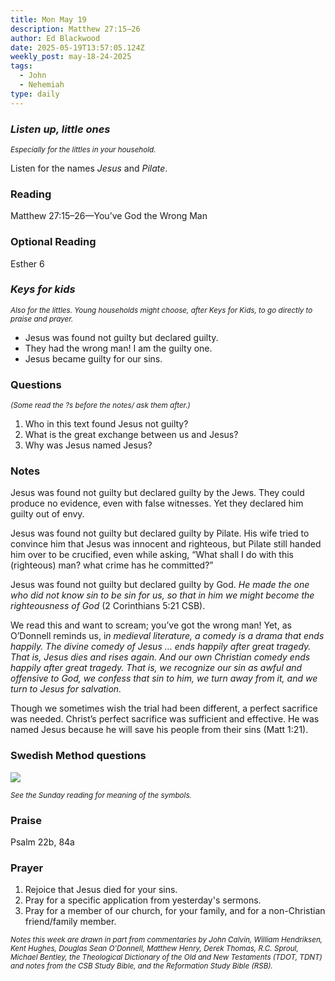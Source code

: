 ```yaml
---
title: Mon May 19
description: Matthew 27:15–26
author: Ed Blackwood
date: 2025-05-19T13:57:05.124Z
weekly_post: may-18-24-2025
tags:
  - John
  - Nehemiah
type: daily
---
```

### *Listen up, little ones*

<div><small><i>Especially for the littles in your household.</i></small></div>

Listen for the names *Jesus* and *Pilate*.

### Reading

Matthew 27:15–26—You’ve God the Wrong Man

### Optional Reading

Esther 6

### *Keys for kids*

<div><small><i>Also for the littles. Young households might choose, after Keys for Kids, to go directly to praise and prayer.</i></small></div>

* Jesus was found not guilty but declared guilty.
* They had the wrong man! I am the guilty one.
* Jesus became guilty for our sins.

### Questions

<div><small><i>(Some read the ?s before the notes/ ask them after.)</i></small></div>

1. Who in this text found Jesus not guilty?
2. What is the great exchange between us and Jesus?
3. Why was Jesus named Jesus?

### Notes

Jesus was found not guilty but declared guilty by the Jews. They could produce no evidence, even with false witnesses. Yet they declared him guilty out of envy.

Jesus was found not guilty but declared guilty by Pilate. His wife tried to convince him that Jesus was innocent and righteous, but Pilate still handed him over to be crucified, even while asking, “What shall I do with this (righteous) man? what crime has he committed?”

Jesus was found not guilty but declared guilty by God. *He made the one who did not know sin to be sin for us, so that in him we might become the righteousness of God* (2 Corinthians 5:21 CSB).

We read this and want to scream; you’ve got the wrong man!  Yet, as O’Donnell reminds us, i*n medieval literature, a comedy is a drama that ends happily. The divine comedy of Jesus … ends happily after great tragedy. That is, Jesus dies and rises again. And our own Christian comedy ends happily after great tragedy. That is, we recognize our sin as awful and offensive to God, we confess that sin to him, we turn away from it, and we turn to Jesus for salvation.*

Though we sometimes wish the trial had been different, a perfect sacrifice was needed. Christ’s perfect sacrifice was sufficient and effective. He was named Jesus because he will save his people from their sins (Matt 1:21).

### Swedish Method questions

![](/static/img/family_worship_study_ed-swedish_questions.png)

<div><small><i>See the Sunday reading for meaning of the symbols.</i></small></div>

### Praise

P﻿salm 22b, 84a

### Prayer

1. Rejoice that Jesus died for your sins.
2. Pray for a specific application from yesterday's sermons.
3. Pray for a member of our church, for your family, and for a non-Christian friend/family member.

<div><small><i>Notes this week are drawn in part from commentaries by John Calvin, William Hendriksen, Kent Hughes, Douglas Sean O’Donnell, Matthew Henry, Derek Thomas, R.C. Sproul, Michael Bentley, the Theological Dictionary of the Old and New Testaments (TDOT, TDNT) and notes from the CSB Study Bible, and the Reformation Study Bible (RSB).</i></small></div>